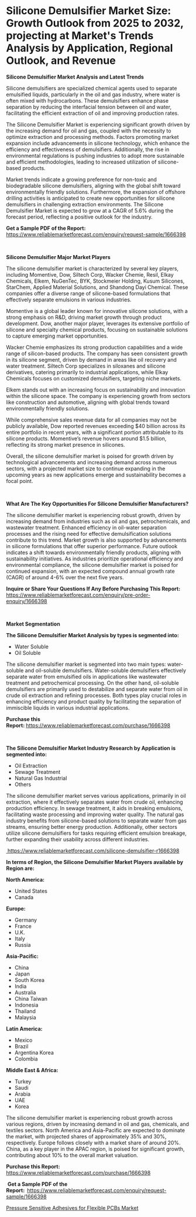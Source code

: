 <p><h1>Silicone Demulsifier Market Size: Growth Outlook from 2025 to 2032, projecting at Market's Trends Analysis by Application, Regional Outlook, and Revenue</h1></p><p><strong>Silicone Demulsifier Market Analysis and Latest Trends</strong></p>
<p><p>Silicone demulsifiers are specialized chemical agents used to separate emulsified liquids, particularly in the oil and gas industry, where water is often mixed with hydrocarbons. These demulsifiers enhance phase separation by reducing the interfacial tension between oil and water, facilitating the efficient extraction of oil and improving production rates. </p><p>The Silicone Demulsifier Market is experiencing significant growth driven by the increasing demand for oil and gas, coupled with the necessity to optimize extraction and processing methods. Factors promoting market expansion include advancements in silicone technology, which enhance the efficiency and effectiveness of demulsifiers. Additionally, the rise in environmental regulations is pushing industries to adopt more sustainable and efficient methodologies, leading to increased utilization of silicone-based products.</p><p>Market trends indicate a growing preference for non-toxic and biodegradable silicone demulsifiers, aligning with the global shift toward environmentally friendly solutions. Furthermore, the expansion of offshore drilling activities is anticipated to create new opportunities for silicone demulsifiers in challenging extraction environments. The Silicone Demulsifier Market is expected to grow at a CAGR of 5.6% during the forecast period, reflecting a positive outlook for the industry.</p></p>
<p><strong>Get a Sample PDF of the Report:&nbsp;</strong> <a href="https://www.reliablemarketforecast.com/enquiry/request-sample/1666398?utm_campaign=1080&utm_medium=2&utm_source=Github&utm_content=ia&utm_term=02022025&utm_id=silicone-demulsifier">https://www.reliablemarketforecast.com/enquiry/request-sample/1666398</a></p>
<p>&nbsp;</p>
<p><strong>Silicone Demulsifier Major Market Players</strong></p>
<p><p>The silicone demulsifier market is characterized by several key players, including Momentive, Dow, Siltech Corp, Wacker Chemie, Resil, Elkay Chemicals, Elkem, NuGenTec, BYK, Stockmeier Holding, Kusum Silicones, StarChem, Applied Material Solutions, and Shandong Dayi Chemical. These companies offer a diverse range of silicone-based formulations that effectively separate emulsions in various industries.</p><p>Momentive is a global leader known for innovative silicone solutions, with a strong emphasis on R&D, driving market growth through product development. Dow, another major player, leverages its extensive portfolio of silicone and specialty chemical products, focusing on sustainable solutions to capture emerging market opportunities.</p><p>Wacker Chemie emphasizes its strong production capabilities and a wide range of silicon-based products. The company has seen consistent growth in its silicone segment, driven by demand in areas like oil recovery and water treatment. Siltech Corp specializes in siloxanes and silicone derivatives, catering primarily to industrial applications, while Elkay Chemicals focuses on customized demulsifiers, targeting niche markets.</p><p>Elkem stands out with an increasing focus on sustainability and innovation within the silicone space. The company is experiencing growth from sectors like construction and automotive, aligning with global trends toward environmentally friendly solutions.</p><p>While comprehensive sales revenue data for all companies may not be publicly available, Dow reported revenues exceeding $40 billion across its entire portfolio in recent years, with a significant portion attributable to its silicone products. Momentive’s revenue hovers around $1.5 billion, reflecting its strong market presence in silicones.</p><p>Overall, the silicone demulsifier market is poised for growth driven by technological advancements and increasing demand across numerous sectors, with a projected market size to continue expanding in the upcoming years as new applications emerge and sustainability becomes a focal point.</p></p>
<p>&nbsp;</p>
<p><strong>What Are The Key Opportunities For Silicone Demulsifier Manufacturers?</strong></p>
<p><p>The silicone demulsifier market is experiencing robust growth, driven by increasing demand from industries such as oil and gas, petrochemicals, and wastewater treatment. Enhanced efficiency in oil-water separation processes and the rising need for effective demulsification solutions contribute to this trend. Market growth is also supported by advancements in silicone formulations that offer superior performance. Future outlook indicates a shift towards environmentally friendly products, aligning with sustainability initiatives. As industries prioritize operational efficiency and environmental compliance, the silicone demulsifier market is poised for continued expansion, with an expected compound annual growth rate (CAGR) of around 4-6% over the next five years.</p></p>
<p><strong>Inquire or Share Your Questions If Any Before Purchasing This Report:</strong> <a href="https://www.reliablemarketforecast.com/enquiry/pre-order-enquiry/1666398?utm_campaign=1080&utm_medium=2&utm_source=Github&utm_content=ia&utm_term=02022025&utm_id=silicone-demulsifier">https://www.reliablemarketforecast.com/enquiry/pre-order-enquiry/1666398</a></p>
<p>&nbsp;</p>
<p><strong>Market Segmentation</strong></p>
<p><strong>The Silicone Demulsifier Market Analysis by types is segmented into:</strong></p>
<p><ul><li>Water Soluble</li><li>Oil Soluble</li></ul></p>
<p><p>The silicone demulsifier market is segmented into two main types: water-soluble and oil-soluble demulsifiers. Water-soluble demulsifiers effectively separate water from emulsified oils in applications like wastewater treatment and petrochemical processing. On the other hand, oil-soluble demulsifiers are primarily used to destabilize and separate water from oil in crude oil extraction and refining processes. Both types play crucial roles in enhancing efficiency and product quality by facilitating the separation of immiscible liquids in various industrial applications.</p></p>
<p><strong>Purchase this Report:&nbsp;</strong><a href="https://www.reliablemarketforecast.com/purchase/1666398?utm_campaign=1080&utm_medium=2&utm_source=Github&utm_content=ia&utm_term=02022025&utm_id=silicone-demulsifier">https://www.reliablemarketforecast.com/purchase/1666398</a></p>
<p>&nbsp;</p>
<p><strong>The Silicone Demulsifier Market Industry Research by Application is segmented into:</strong></p>
<p><ul><li>Oil Extraction</li><li>Sewage Treatment</li><li>Natural Gas Industrial</li><li>Others</li></ul></p>
<p><p>The silicone demulsifier market serves various applications, primarily in oil extraction, where it effectively separates water from crude oil, enhancing production efficiency. In sewage treatment, it aids in breaking emulsions, facilitating waste processing and improving water quality. The natural gas industry benefits from silicone-based solutions to separate water from gas streams, ensuring better energy production. Additionally, other sectors utilize silicone demulsifiers for tasks requiring efficient emulsion breakage, further expanding their usability across different industries.</p></p>
<p><a href="https://www.reliablemarketforecast.com/silicone-demulsifier-r1666398?utm_campaign=1080&utm_medium=2&utm_source=Github&utm_content=ia&utm_term=02022025&utm_id=silicone-demulsifier">&nbsp;https://www.reliablemarketforecast.com/silicone-demulsifier-r1666398</a></p>
<p><strong>In terms of Region, the Silicone Demulsifier Market Players available by Region are:</strong></p>
<p>
    <p> <strong> North America: </strong>
        <ul>
            <li>United States</li>
            <li>Canada</li>
        </ul>
        </p> 
    <p> <strong> Europe: </strong>
        <ul>
            <li>Germany</li>
            <li>France</li>
            <li>U.K.</li>
            <li>Italy</li>
            <li>Russia</li>
        </ul>
        </p> 
    <p> <strong> Asia-Pacific: </strong>
        <ul>
            <li>China</li>
            <li>Japan</li>
            <li>South Korea</li>
            <li>India</li>
            <li>Australia</li>
            <li>China Taiwan</li>
            <li>Indonesia</li>
            <li>Thailand</li>
            <li>Malaysia</li>
        </ul>
        </p> 
    <p> <strong> Latin America: </strong>
        <ul>
            <li>Mexico</li>
            <li>Brazil</li>
            <li>Argentina Korea</li>
            <li>Colombia</li>
        </ul>
        </p> 
    <p> <strong> Middle East & Africa: </strong>
        <ul>
            <li>Turkey</li>
            <li>Saudi</li>
            <li>Arabia</li>
            <li>UAE</li>
            <li>Korea</li>
        </ul>
    </p>
    </p>
<p><p>The silicone demulsifier market is experiencing robust growth across various regions, driven by increasing demand in oil and gas, chemicals, and textiles sectors. North America and Asia-Pacific are expected to dominate the market, with projected shares of approximately 35% and 30%, respectively. Europe follows closely with a market share of around 20%. China, as a key player in the APAC region, is poised for significant growth, contributing about 10% to the overall market valuation.</p></p>
<p><strong>Purchase this Report: </strong><a href="https://www.reliablemarketforecast.com/purchase/1666398?utm_campaign=1080&utm_medium=2&utm_source=Github&utm_content=ia&utm_term=02022025&utm_id=silicone-demulsifier">https://www.reliablemarketforecast.com/purchase/1666398</a></p>
<p>&nbsp;<strong>Get a Sample PDF of the Report:&nbsp;&nbsp;</strong><a href="https://www.reliablemarketforecast.com/enquiry/request-sample/1666398?utm_campaign=1080&utm_medium=2&utm_source=Github&utm_content=ia&utm_term=02022025&utm_id=silicone-demulsifier">https://www.reliablemarketforecast.com/enquiry/request-sample/1666398</a></p>
<p><strong></strong></p>
<p><p><a href="https://github.com/gdfhhhj/Market-Research-Report-List-7/blob/main/pressure-sensitive-adhesives-for-flexible-pcbs-market.md?utm_campaign=1080&utm_medium=2&utm_source=Github&utm_content=ia&utm_term=02022025&utm_id=silicone-demulsifier">Pressure Sensitive Adhesives for Flexible PCBs Market</a></p></p>